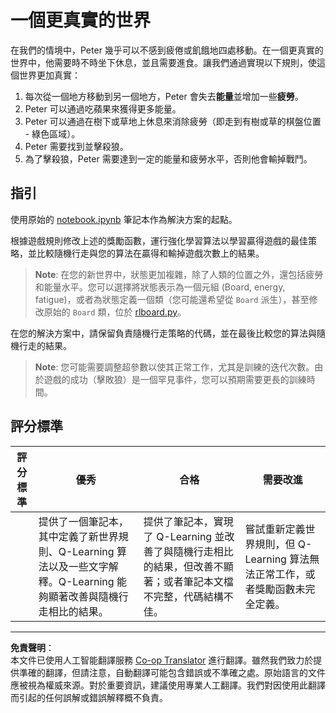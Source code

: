 <!--
CO_OP_TRANSLATOR_METADATA:
{
  "original_hash": "68394b2102d3503882e5e914bd0ff5c1",
  "translation_date": "2025-09-03T18:37:36+00:00",
  "source_file": "8-Reinforcement/1-QLearning/assignment.md",
  "language_code": "hk"
}
-->
# 一個更真實的世界

在我們的情境中，Peter 幾乎可以不感到疲倦或飢餓地四處移動。在一個更真實的世界中，他需要時不時坐下休息，並且需要進食。讓我們通過實現以下規則，使這個世界更加真實：

1. 每次從一個地方移動到另一個地方，Peter 會失去**能量**並增加一些**疲勞**。
2. Peter 可以通過吃蘋果來獲得更多能量。
3. Peter 可以通過在樹下或草地上休息來消除疲勞（即走到有樹或草的棋盤位置 - 綠色區域）。
4. Peter 需要找到並擊殺狼。
5. 為了擊殺狼，Peter 需要達到一定的能量和疲勞水平，否則他會輸掉戰鬥。

## 指引

使用原始的 [notebook.ipynb](notebook.ipynb) 筆記本作為解決方案的起點。

根據遊戲規則修改上述的獎勵函數，運行強化學習算法以學習贏得遊戲的最佳策略，並比較隨機行走與您的算法在贏得和輸掉遊戲次數上的結果。

> **Note**: 在您的新世界中，狀態更加複雜，除了人類的位置之外，還包括疲勞和能量水平。您可以選擇將狀態表示為一個元組 (Board, energy, fatigue)，或者為狀態定義一個類（您可能還希望從 `Board` 派生），甚至修改原始的 `Board` 類，位於 [rlboard.py](../../../../8-Reinforcement/1-QLearning/rlboard.py)。

在您的解決方案中，請保留負責隨機行走策略的代碼，並在最後比較您的算法與隨機行走的結果。

> **Note**: 您可能需要調整超參數以使其正常工作，尤其是訓練的迭代次數。由於遊戲的成功（擊敗狼）是一個罕見事件，您可以預期需要更長的訓練時間。

## 評分標準

| 評分標準 | 優秀                                                                                                                                                                                                 | 合格                                                                                                                                                                                | 需要改進                                                                                                                          |
| -------- | --------------------------------------------------------------------------------------------------------------------------------------------------------------------------------------------------- | ----------------------------------------------------------------------------------------------------------------------------------------------------------------------------------- | -------------------------------------------------------------------------------------------------------------------------------- |
|          | 提供了一個筆記本，其中定義了新世界規則、Q-Learning 算法以及一些文字解釋。Q-Learning 能夠顯著改善與隨機行走相比的結果。                                                                 | 提供了筆記本，實現了 Q-Learning 並改善了與隨機行走相比的結果，但改善不顯著；或者筆記本文檔不完整，代碼結構不佳。                                                                 | 嘗試重新定義世界規則，但 Q-Learning 算法無法正常工作，或者獎勵函數未完全定義。                                                                 |

---

**免責聲明**：  
本文件已使用人工智能翻譯服務 [Co-op Translator](https://github.com/Azure/co-op-translator) 進行翻譯。雖然我們致力於提供準確的翻譯，但請注意，自動翻譯可能包含錯誤或不準確之處。原始語言的文件應被視為權威來源。對於重要資訊，建議使用專業人工翻譯。我們對因使用此翻譯而引起的任何誤解或錯誤解釋概不負責。